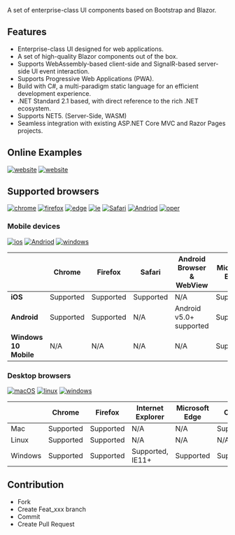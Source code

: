 A set of enterprise-class UI components based on Bootstrap and Blazor.

## Features

- Enterprise-class UI designed for web applications.
- A set of high-quality Blazor components out of the box.
- Supports WebAssembly-based client-side and SignalR-based server-side UI event interaction.
- Supports Progressive Web Applications (PWA).
- Build with C#, a multi-paradigm static language for an efficient development experience.
- .NET Standard 2.1 based, with direct reference to the rich .NET ecosystem.
- Supports NET5. (Server-Side, WASM)
- Seamless integration with existing ASP.NET Core MVC and Razor Pages projects.

## Online Examples

[![website](https://camo.githubusercontent.com/5dd8d57df35dedb98c3a9078bed91dd0f3ba9838764935873532d4f265ba72c9/68747470733a2f2f696d672e736869656c64732e696f2f62616467652f4368696e612d68747470733a2f2f7777772e626c617a6f722e7a6f6e652d737563636573732e7376673f636f6c6f723d726564266c6f676f3d62757a7a66656564266c6f676f436f6c6f723d726564)](https://www.blazor.zone/) [![website](https://camo.githubusercontent.com/bf88a8c1ecd1630a2296db795db510f0dc0b6bb103633874498d804cc70d1c4f/68747470733a2f2f696d672e736869656c64732e696f2f62616467652f4769746875622d68747470733a2f2f6172676f7a68616e672e6769746875622e696f2d737563636573732e7376673f6c6f676f3d62757a7a66656564266c6f676f436f6c6f723d677265656e)](https://argozhang.github.io/)

## Supported browsers

[![chrome](https://camo.githubusercontent.com/ce18791896becd0723c4f9937f566ad413a5967166f54a2508f481deec3480a4/68747470733a2f2f696d672e736869656c64732e696f2f62616467652f6368726f6d652d25334525334435372d737563636573732e7376673f6c6f676f3d676f6f676c652532306368726f6d65266c6f676f436f6c6f723d726564)](https://camo.githubusercontent.com/ce18791896becd0723c4f9937f566ad413a5967166f54a2508f481deec3480a4/68747470733a2f2f696d672e736869656c64732e696f2f62616467652f6368726f6d652d25334525334435372d737563636573732e7376673f6c6f676f3d676f6f676c652532306368726f6d65266c6f676f436f6c6f723d726564) [![firefox](https://camo.githubusercontent.com/f7e2bebd0f5ab9d32d51c7fca28a27347b251205eee5b451f08f2ca79249bc46/68747470733a2f2f696d672e736869656c64732e696f2f62616467652f66697265666f782d2533453532322d737563636573732e7376673f6c6f676f3d66697265666f7825323062726f77736572266c6f676f436f6c6f723d726564)](https://camo.githubusercontent.com/f7e2bebd0f5ab9d32d51c7fca28a27347b251205eee5b451f08f2ca79249bc46/68747470733a2f2f696d672e736869656c64732e696f2f62616467652f66697265666f782d2533453532322d737563636573732e7376673f6c6f676f3d66697265666f7825323062726f77736572266c6f676f436f6c6f723d726564) [![edge](https://camo.githubusercontent.com/43eadeafd09f119ca9129e3f85de102518bc0bacec60653f60e3f1f7d15b6aa2/68747470733a2f2f696d672e736869656c64732e696f2f62616467652f656467652d25334525334431362d737563636573732e7376673f6c6f676f3d6d6963726f736f667425323065646765266c6f676f436f6c6f723d626c7565)](https://camo.githubusercontent.com/43eadeafd09f119ca9129e3f85de102518bc0bacec60653f60e3f1f7d15b6aa2/68747470733a2f2f696d672e736869656c64732e696f2f62616467652f656467652d25334525334431362d737563636573732e7376673f6c6f676f3d6d6963726f736f667425323065646765266c6f676f436f6c6f723d626c7565) [![ie](https://camo.githubusercontent.com/0d59f9755557669f80d9f99b89f261bc6af35b2b7b720bec22ab08f32d3a586c/68747470733a2f2f696d672e736869656c64732e696f2f62616467652f69652d25334525334431312d737563636573732e7376673f6c6f676f3d696e7465726e65742532306578706c6f726572266c6f676f436f6c6f723d626c7565)](https://camo.githubusercontent.com/0d59f9755557669f80d9f99b89f261bc6af35b2b7b720bec22ab08f32d3a586c/68747470733a2f2f696d672e736869656c64732e696f2f62616467652f69652d25334525334431312d737563636573732e7376673f6c6f676f3d696e7465726e65742532306578706c6f726572266c6f676f436f6c6f723d626c7565) [![Safari](https://camo.githubusercontent.com/c23b2286e911c2749bd808bda45dd2c4cadf066838d9da75dc4b792c9245d25f/68747470733a2f2f696d672e736869656c64732e696f2f62616467652f7361666172692d25334525334431342d737563636573732e7376673f6c6f676f3d736166617269266c6f676f436f6c6f723d626c7565)](https://camo.githubusercontent.com/c23b2286e911c2749bd808bda45dd2c4cadf066838d9da75dc4b792c9245d25f/68747470733a2f2f696d672e736869656c64732e696f2f62616467652f7361666172692d25334525334431342d737563636573732e7376673f6c6f676f3d736166617269266c6f676f436f6c6f723d626c7565) [![Andriod](https://camo.githubusercontent.com/3ba9dc5c511200e354035913a7d995c3bb308234c97583b62737bf72bb95fcf7/68747470733a2f2f696d672e736869656c64732e696f2f62616467652f616e6472696f642d253345253344342e342d737563636573732e7376673f6c6f676f3d616e64726f6964)](https://camo.githubusercontent.com/3ba9dc5c511200e354035913a7d995c3bb308234c97583b62737bf72bb95fcf7/68747470733a2f2f696d672e736869656c64732e696f2f62616467652f616e6472696f642d253345253344342e342d737563636573732e7376673f6c6f676f3d616e64726f6964) [![oper](https://camo.githubusercontent.com/5cf420d391926d3634d123f9e5c919219cc90d83fc613bedcc99c2ba8f7e3dc0/68747470733a2f2f696d672e736869656c64732e696f2f62616467652f6f706572612d253345253344342e342d737563636573732e7376673f6c6f676f3d6f70657261266c6f676f436f6c6f723d726564)](https://camo.githubusercontent.com/5cf420d391926d3634d123f9e5c919219cc90d83fc613bedcc99c2ba8f7e3dc0/68747470733a2f2f696d672e736869656c64732e696f2f62616467652f6f706572612d253345253344342e342d737563636573732e7376673f6c6f676f3d6f70657261266c6f676f436f6c6f723d726564)

### Mobile devices

[![ios](https://camo.githubusercontent.com/184c35f939d4515e6d2fbe838904de8c441c856f175c9239c2b55a98ab029834/68747470733a2f2f696d672e736869656c64732e696f2f62616467652f696f732d737570706f727465642d737563636573732e7376673f6c6f676f3d6170706c65266c6f676f436f6c6f723d7768697465)](https://camo.githubusercontent.com/184c35f939d4515e6d2fbe838904de8c441c856f175c9239c2b55a98ab029834/68747470733a2f2f696d672e736869656c64732e696f2f62616467652f696f732d737570706f727465642d737563636573732e7376673f6c6f676f3d6170706c65266c6f676f436f6c6f723d7768697465) [![Andriod](https://camo.githubusercontent.com/27a3adbce6022dc470b8bec5dcf83f3740c33859de03726f0a90346bd936ed64/68747470733a2f2f696d672e736869656c64732e696f2f62616467652f616e6472696f642d7375706f727465642d737563636573732e7376673f6c6f676f3d616e64726f6964)](https://camo.githubusercontent.com/27a3adbce6022dc470b8bec5dcf83f3740c33859de03726f0a90346bd936ed64/68747470733a2f2f696d672e736869656c64732e696f2f62616467652f616e6472696f642d7375706f727465642d737563636573732e7376673f6c6f676f3d616e64726f6964) [![windows](https://camo.githubusercontent.com/f7a1e38890af2b45a6245aad1601ea5c95ca8e4cae0e7d3e964d60f9db8fc4cc/68747470733a2f2f696d672e736869656c64732e696f2f62616467652f77696e646f77732d7375706f727465642d737563636573732e7376673f6c6f676f3d77696e646f7773266c6f676f436f6c6f723d626c7565)](https://camo.githubusercontent.com/f7a1e38890af2b45a6245aad1601ea5c95ca8e4cae0e7d3e964d60f9db8fc4cc/68747470733a2f2f696d672e736869656c64732e696f2f62616467652f77696e646f77732d7375706f727465642d737563636573732e7376673f6c6f676f3d77696e646f7773266c6f676f436f6c6f723d626c7565)

|                       | **Chrome** | **Firefox** | **Safari** | **Android Browser & WebView** | **Microsoft Edge** |
| --------------------- | ---------- | ----------- | ---------- | ----------------------------- | ------------------ |
| **iOS**               | Supported  | Supported   | Supported  | N/A                           | Supported          |
| **Android**           | Supported  | Supported   | N/A        | Android v5.0+ supported       | Supported          |
| **Windows 10 Mobile** | N/A        | N/A         | N/A        | N/A                           | Supported          |

### Desktop browsers

[![macOS](https://camo.githubusercontent.com/f4f85dca635974dc3577f822c49071691f582bd3e60d26a4544046ac2ec74c4f/68747470733a2f2f696d672e736869656c64732e696f2f62616467652f6d61634f532d737570706f727465642d737563636573732e7376673f6c6f676f3d6170706c65266c6f676f436f6c6f723d7768697465)](https://camo.githubusercontent.com/f4f85dca635974dc3577f822c49071691f582bd3e60d26a4544046ac2ec74c4f/68747470733a2f2f696d672e736869656c64732e696f2f62616467652f6d61634f532d737570706f727465642d737563636573732e7376673f6c6f676f3d6170706c65266c6f676f436f6c6f723d7768697465) [![linux](https://camo.githubusercontent.com/d8c1261cf27f11db29cd303b00eb037d5aa4a5786e5a1950d0461df34f12ab08/68747470733a2f2f696d672e736869656c64732e696f2f62616467652f6c696e75782d7375706f727465642d737563636573732e7376673f6c6f676f3d6c696e7578266c6f676f436f6c6f723d7768697465)](https://camo.githubusercontent.com/d8c1261cf27f11db29cd303b00eb037d5aa4a5786e5a1950d0461df34f12ab08/68747470733a2f2f696d672e736869656c64732e696f2f62616467652f6c696e75782d7375706f727465642d737563636573732e7376673f6c6f676f3d6c696e7578266c6f676f436f6c6f723d7768697465) [![windows](https://camo.githubusercontent.com/55593261a443d9ccdec509c93bcbe7fd2b01722cd91a79b715579144672787c0/68747470733a2f2f696d672e736869656c64732e696f2f62616467652f77696e646f77732d7375706f727465642d737563636573732e7376673f6c6f676f3d77696e646f7773)](https://camo.githubusercontent.com/55593261a443d9ccdec509c93bcbe7fd2b01722cd91a79b715579144672787c0/68747470733a2f2f696d672e736869656c64732e696f2f62616467652f77696e646f77732d7375706f727465642d737563636573732e7376673f6c6f676f3d77696e646f7773)

|         | Chrome    | Firefox   | Internet Explorer | Microsoft Edge | Opera     | Safari        |
| ------- | --------- | --------- | ----------------- | -------------- | --------- | ------------- |
| Mac     | Supported | Supported | N/A               | N/A            | Supported | Supported     |
| Linux   | Supported | Supported | N/A               | N/A            | N/A       | N/A           |
| Windows | Supported | Supported | Supported, IE11+  | Supported      | Supported | Not supported |


## Contribution

- Fork 
- Create Feat_xxx branch 
- Commit 
- Create Pull Request